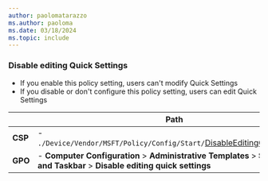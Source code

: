 ```yaml
---
author: paolomatarazzo
ms.author: paoloma
ms.date: 03/18/2024
ms.topic: include
---
```


### Disable editing Quick Settings

- If you enable this policy setting, users can't modify Quick Settings
- If you disable or don't configure this policy setting, users can edit Quick Settings

|  | Path |
|--|--|
| **CSP** | - `./Device/Vendor/MSFT/Policy/Config/Start/`[DisableEditingQuickSettings](/windows/client-management/mdm/policy-csp-start#disableeditingquicksettings)|
| **GPO** | - **Computer Configuration** > **Administrative Templates** > **Start Menu and Taskbar** > **Disable editing quick settings** |
